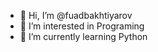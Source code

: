 - 👋 Hi, I’m @fuadbakhtiyarov
- 👀 I’m interested in Programing
- 🌱 I’m currently learning Python

<!---
fuadbakhtiyarov/fuadbakhtiyarov is a ✨ special ✨ repository because its `README.md` (this file) appears on your GitHub profile.
You can click the Preview link to take a look at your changes.
--->
